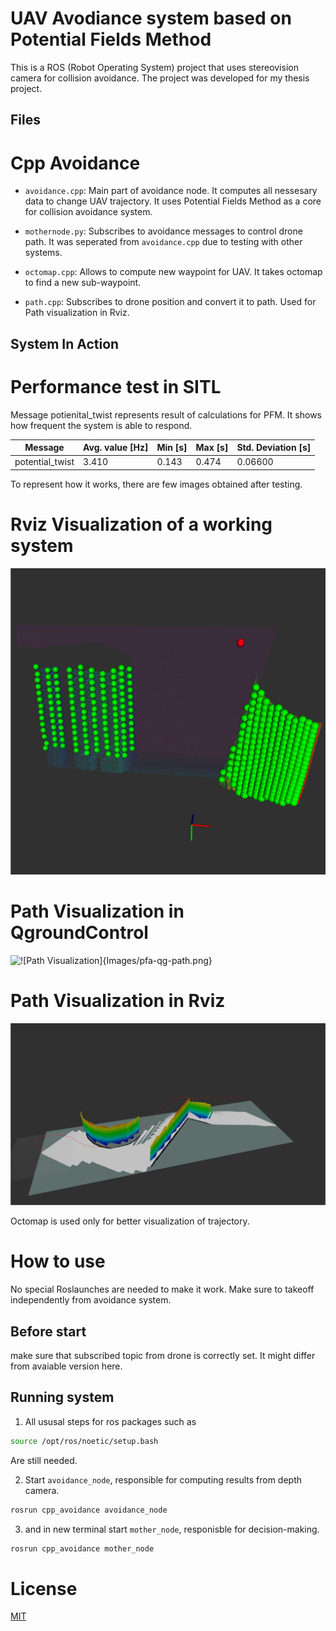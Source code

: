 # UAV Avodiance system based on Potential Fields Method

This is a ROS (Robot Operating System) project that uses stereovision camera for collision avoidance. The project was developed for my thesis project.

## Files

# Cpp Avoidance

- `avoidance.cpp`: Main part of avoidance node. It computes all nessesary data to change UAV trajectory. It uses Potential Fields Method as a core for collision avoidance system.   

- `mothernode.py`: Subscribes to avoidance messages to control drone path. It was seperated from `avoidance.cpp` due to testing with other systems.  

- `octomap.cpp`: Allows to compute new waypoint for UAV. It takes octomap to find a new sub-waypoint.  

- `path.cpp`: Subscribes to drone position and convert it to path. Used for Path visualization in Rviz.

  
## System In Action

# Performance test in SITL

Message potienital\_twist represents result of calculations for PFM. It shows how frequent the system is able to respond.

| **Message**         | **Avg. value [Hz]** | **Min [s]** | **Max [s]** | **Std. Deviation [s]** |
|---------------------|---------------------|-------------|-------------|------------------------|
| potential\_twist    | 3.410               | 0.143       | 0.474       | 0.06600                |

To represent how it works, there are few images obtained after testing. 

# Rviz Visualization of a working system

![Rviz Visualization ](https://github.com/Qubi0-0/avoidance-system/blob/main/Images/pointcloudgazeborviz-after.png)

# Path Visualization in QgroundControl

![!\[Path Visualization\]{Images/pfa-qg-path.png}](https://github.com/Qubi0-0/avoidance-system/blob/main/Images/pfa-qg-path.png)

# Path Visualization in Rviz

![!\[Rviz Visualization of working system\]{Images/pfa-rviz-path.png}](https://github.com/Qubi0-0/avoidance-system/blob/main/Images/pfa-rviz-path.png)

Octomap is used only for better visualization of trajectory.

# How to use

No special Roslaunches are needed to make it work. Make sure to takeoff independently from avoidance system. 

## Before start 
make sure that subscribed topic from drone is correctly set. It might differ from avaiable version here.

## Running system

1. All ususal steps for ros packages such as 

```bash
source /opt/ros/noetic/setup.bash
``` 
Are still needed.

2. Start `avoidance_node`, responsible for computing results from depth camera.

```bash
rosrun cpp_avoidance avoidance_node  
```

3. and in new terminal start `mother_node`, responisble for decision-making.

```bash
rosrun cpp_avoidance mother_node
```


# License

[MIT](https://choosealicense.com/licenses/mit/)
